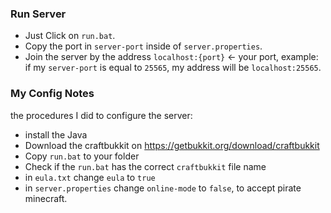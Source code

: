 ### Run Server
- Just Click on `run.bat`.
- Copy the port in `server-port` inside of `server.properties`.
- Join the server by the address `localhost:{port}` <- your port, example: if my `server-port` is equal to `25565`, my address will be `localhost:25565`.

### My Config Notes
the procedures I did to configure the server:

- install the Java
- Download the craftbukkit on https://getbukkit.org/download/craftbukkit
- Copy `run.bat` to your folder
- Check if the `run.bat` has the correct `craftbukkit` file name 
- in `eula.txt` change `eula` to `true`
- in `server.properties` change `online-mode` to `false`, to accept pirate minecraft.
